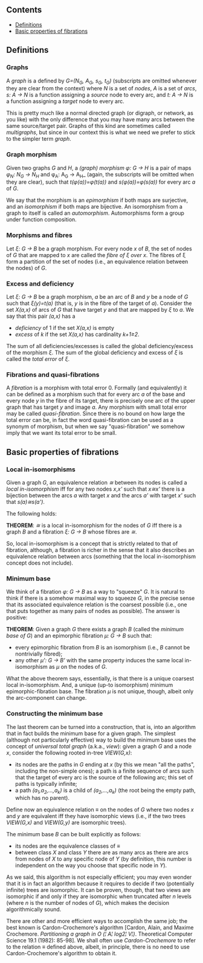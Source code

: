 ## Contents

- [Definitions](#def)
- [Basic properties of fibrations](#prop)


## <a name=def>Definitions</a>

### Graphs

A _graph_ is a defined by _G=(N<sub>G</sub>, A<sub>G</sub>, s<sub>G</sub>, t<sub>G</sub>)_ (subscripts are omitted whenever they are clear from the context) where _N_ is a set of _nodes_, _A_ is a set of _arcs_, _s: A &rarr; N_ is a function assigning a _source_ node to every arc, and _t: A &rarr; N_ is a function assigning a _target_ node to every arc. 

This is pretty much like a normal directed graph (or digraph, or network, as you like) with the only difference that you may have many arcs between the same source/target pair. Graphs of this kind are sometimes called _multigraphs_, but since in our context this is what we need we prefer to stick to the simpler term _graph_.

### Graph morphism

Given two graphs _G_ and _H_, a _(graph) morphism_ 
_&phi;: G &rarr; H_ is a pair of maps _&phi;<sub>N</sub>: N<sub>G</sub> &rarr; N<sub>H</sub>_ and
&phi;<sub>A</sub>: A<sub>G</sub> &rarr; A<sub>H</sub>_ (again, the subscripts will be omitted when they are clear), such that _t(&phi;(a))=&phi;(t(a))_
and _s(&phi;(a))=&phi;(s(a))_ for every arc _a_ of _G_.

We say that the morphism is an _epimorphism_ if both maps are surjective, and an _isomorphism_ if both maps are bijective. An isomorphism from a graph to itself is called an _automorphism_. Automorphisms form a group under function composition.

### Morphisms and fibres

Let _&xi;: G &rarr; B_ be a graph morphism. For every node _x_ of _B_, the set of nodes of _G_ that are mapped to _x_ are called the _fibre of &xi; over x_. The fibres of &xi; form a partition of the set of nodes (i.e., an equivalence relation between the nodes) of _G_.

### Excess and deficiency

Let _&xi;: G &rarr; B_ be a graph morphism, _a_ be an arc of _B_ and _y_ be a node of _G_ such that _&xi;(y)=t(a)_ (that is, _y_ is in the fibre of the target of _a_). Consider the set _X(a,x)_ of arcs of _G_ that have target _y_ and that are mapped by _&xi;_ to _a_. We say that this pair _(a,x)_ has a 

- _deficiency_ of 1 if the set _X(a,x)_ is empty
- _excess_ of _k_ if the set _X(a,x)_ has cardinality _k+1&ge;2_.

The sum of all deficiencies/excesses is called the global deficiency/excess of the morphism _&xi;_. The sum of the global deficiency and excess of _&xi;_ is called the _total error_ of _&xi;_.

### Fibrations and quasi-fibrations

A _fibration_ is a morphism with total error 0. Formally (and equivalently) it can be defined as a morphism such that for every arc _a_ of the base and every node _y_ in the fibre of its target, there is precisely one arc of the upper graph that has target _y_ and image _a_.
Any morphism with small total error may be called _quasi-fibration_. Since there is no bound on how large the total error can be, in fact the word quasi-fibration can be used as a synonym of morphism, but when we say "quasi-fibration" we somehow imply that we want its total error to be small.

## <a name=prop>Basic properties of fibrations</a>

### Local in-isomorphisms

Given a graph _G_, an equivalence relation _&cong;_ between its nodes is called a _local in-isomorphism_ iff for any two nodes _x_,_x'_ such that _x&cong;x'_
there is a bijection between the arcs _a_ with target _x_ and the arcs _a'_ with target _x'_ such that _s(a)&cong;s(a')_.

The following holds:

**THEOREM**:  _&cong;_ is a local in-isomorphism for the nodes of _G_ iff there is a graph _B_ and a fibration _&xi;: G &rarr; B_ whose fibres are _&cong;_.

So, local in-isomorphism is a concept that is strictly related to that of fibration, although, a fibration is richer in the sense that it also describes an equivalence relation between arcs (something that the local in-isomorphism concept does not include).

### Minimum base 

We think of a fibration _&phi;: G &rarr; B_ as a way to "squeeze" _G_. It is natural to think if there is a somehow maximal way to squeeze _G_, in the precise sense that its associated equivalence relation is the coarsest possible (i.e., one that puts together as many pairs of nodes as possible).
The answer is positive:

**THEOREM**:  Given a graph _G_ there exists a graph _B_ (called the _minimum base of G_) and an epimorphic fibration _&mu;: G &rarr; B_ such that:

- every epimorphic fibration from _B_ is an isomorphism (i.e., _B_ cannot be nontrivially fibred);
- any other _&mu;': G &rarr; B'_ with the same property induces the same local in-isomorphism as _&mu;_ on the nodes of _G_.


What the above theorem says, essentially, is that there is a unique coarsest local in-isomorphism. And, a unique (up-to isomorphism) minimum epimorphic-fibration base. The fibration _&mu;_ is not unique, though, albeit only the arc-component can change.


### Constructing the minimum base

The last theorem can be turned into a construction, that is, into an algorithm that in fact builds the minimum base for a given graph. 
The simplest (although not particularly effective) way to build the minimum base uses the concept of _universal total graph_ (a.k.a., _view_): given a graph _G_ and a node _x_, consider the following rooted in-tree _VIEW(G,x)_:

- its nodes are the paths in _G_ ending at _x_ (by this we mean "all the paths", including the non-simple ones); a path is a finite sequence of arcs such that the target of every arc is the source of the following arc; this set of paths is typically infinite;
- a path _(a<sub>1</sub>,a<sub>2</sub>,...,a<sub>k</sub>)_ is a child of _(a<sub>2</sub>,...,a<sub>k</sub>)_ (the root being the empty path, which has no parent).
 
Define now an equivalence relation _&equiv;_ on the nodes of _G_ where two nodes _x_ and _y_ are equivalent iff they have isomorphic views (i.e., if the two trees _VIEW(G,x)_ and _VIEW(G,y)_ are isomorphic trees).

The minimum base _B_ can be built explicitly as follows:

- its nodes are the equivalence classes of _&equiv;_
- between class _X_ and class _Y_ there are as many arcs as there are arcs from nodes of _X_ to any specific node of _Y_ (by definition, this number is independent on the way you choose that specific node in _Y_).

As we said, this algorithm is not especially efficient; you may even wonder that it is in fact an algorithm because it requires to decide if two (potentially infinite) trees are isomorphic. It can be proven, though, that two views are isomorphic if and only if they are isomorphic when truncated after _n_ levels (where _n_ is the number of nodes of _G_), which makes the decision algorithmically sound.

There are other and more efficient ways to accomplish the same job; the best known is Cardon-Crochemore's algorithm [Cardon, Alain, and Maxime Crochemore. *Partitioning a graph in O (¦ A¦ log2¦ V¦)*. Theoretical Computer Science 19.1 (1982): 85-98]. We shall often use _Cardon-Crochemore_ to refer to the relation _&equiv;_ defined above, albeit, in principle, there is no need to use Cardon-Crochemore's algorithm to obtain it.





